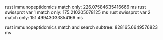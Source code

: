 
rust immunopeptidomics match only: 226.07584635416666 ms
rust swissprot var 1 match only: 175.210205078125 ms
rust swissprot var 2 match only: 151.49943033854166 ms

rust immunopeptidomics match and search subtree: 828165.6649576823 ms